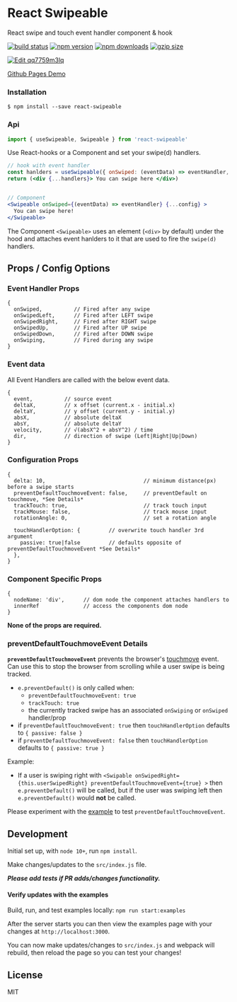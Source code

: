 React Swipeable
=========================

React swipe and touch event handler component & hook

[![build status](https://img.shields.io/travis/dogfessional/react-swipeable/master.svg?style=flat-square)](https://travis-ci.org/dogfessional/react-swipeable) [![npm version](https://img.shields.io/npm/v/react-swipeable.svg?style=flat-square)](https://www.npmjs.com/package/react-swipeable) [![npm downloads](https://img.shields.io/npm/dm/react-swipeable.svg?style=flat-square)](https://www.npmjs.com/package/react-swipeable) [![gzip size](https://flat.badgen.net/bundlephobia/minzip/react-swipeable)](https://bundlephobia.com/result?p=react-swipeable)

[![Edit qq7759m3lq](https://codesandbox.io/static/img/play-codesandbox.svg)](https://codesandbox.io/s/qq7759m3lq?module=%2Fsrc%2FCarousel.js)

[Github Pages Demo](https://dogfessional.github.io/react-swipeable/)

### Installation
```
$ npm install --save react-swipeable
```

### Api
```js
import { useSwipeable, Swipeable } from 'react-swipeable'
```
Use React-hooks or a Component and set your swipe(d) handlers.
```jsx
// hook with event handler
const hanlders = useSwipeable({ onSwiped: (eventData) => eventHandler, ...config })
return (<div {...handlers}> You can swipe here </div>)


// Component
<Swipeable onSwiped={(eventData) => eventHandler} {...config} >
  You can swipe here!
</Swipeable>
```

The Component `<Swipeable>` uses an element (`<div>` by default) under the hood and attaches event hanlders to it that are used to fire the `swipe(d)` handlers.

## Props / Config Options

### Event Handler Props

```
{
  onSwiped,          // Fired after any swipe
  onSwipedLeft,      // Fired after LEFT swipe
  onSwipedRight,     // Fired after RIGHT swipe
  onSwipedUp,        // Fired after UP swipe
  onSwipedDown,      // Fired after DOWN swipe
  onSwiping,         // Fired during any swipe
}
```

### Event data
All Event Handlers are called with the below event data.
```
{
  event,          // source event
  deltaX,         // x offset (current.x - initial.x)
  deltaY,         // y offset (current.y - initial.y)
  absX,           // absolute deltaX
  absY,           // absolute deltaY
  velocity,       // √(absX^2 + absY^2) / time
  dir,            // direction of swipe (Left|Right|Up|Down)
}
```

### Configuration Props

```
{
  delta: 10,                               // minimum distance(px) before a swipe starts
  preventDefaultTouchmoveEvent: false,     // preventDefault on touchmove, *See Details*
  trackTouch: true,                        // track touch input
  trackMouse: false,                       // track mouse input
  rotationAngle: 0,                        // set a rotation angle

  touchHandlerOption: {         // overwrite touch handler 3rd argument
    passive: true|false         // defaults opposite of preventDefaultTouchmoveEvent *See Details*
  },
}
```

### Component Specific Props

```
{
  nodeName: 'div',      // dom node the component attaches handlers to
  innerRef              // access the components dom node
}
```

**None of the props are required.**

### preventDefaultTouchmoveEvent Details

**`preventDefaultTouchmoveEvent`** prevents the browser's [touchmove](https://developer.mozilla.org/en-US/docs/Web/Events/touchmove) event. Can use this to stop the browser from scrolling while a user swipe is being tracked.
* `e.preventDefault()` is only called when:
  * `preventDefaultTouchmoveEvent: true`
  * `trackTouch: true`
  * the currently tracked swipe has an associated `onSwiping` or `onSwiped` handler/prop
* if `preventDefaultTouchmoveEvent: true` then `touchHandlerOption` defaults to `{ passive: false }`
* if `preventDefaultTouchmoveEvent: false` then `touchHandlerOption` defaults to `{ passive: true }`

Example:
   * If a user is swiping right with `<Swipable onSwipedRight={this.userSwipedRight} preventDefaultTouchmoveEvent={true} >` then `e.preventDefault()` will be called, but if the user was swiping left then `e.preventDefault()` would **not** be called.

Please experiment with the [example](http://dogfessional.github.io/react-swipeable/) to test `preventDefaultTouchmoveEvent`.


## Development

Initial set up, with `node 10+`, run `npm install`.

Make changes/updates to the `src/index.js` file.

***Please add tests if PR adds/changes functionality.***

#### Verify updates with the examples

Build, run, and test examples locally:
`npm run start:examples`

After the server starts you can then view the examples page with your changes at `http://localhost:3000`.

You can now make updates/changes to `src/index.js` and webpack will rebuild, then reload the page so you can test your changes!

## License

MIT
